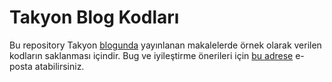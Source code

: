# Takyon Blog Kodları
Bu repository Takyon [blogunda](http://takyon.com.tr/blog) yayınlanan makalelerde örnek olarak verilen kodların saklanması içindir. Bug ve iyileştirme önerileri için [bu adrese](mailto:blog@takyon.com.tr) e-posta atabilirsiniz.
